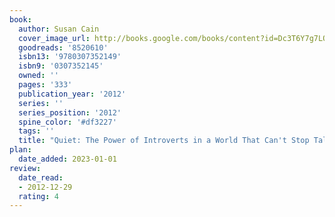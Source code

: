 ```yaml
---
book:
  author: Susan Cain
  cover_image_url: http://books.google.com/books/content?id=Dc3T6Y7g7LQC&printsec=frontcover&img=1&zoom=1&edge=curl&source=gbs_api
  goodreads: '8520610'
  isbn13: '9780307352149'
  isbn9: '0307352145'
  owned: ''
  pages: '333'
  publication_year: '2012'
  series: ''
  series_position: '2012'
  spine_color: '#df3227'
  tags: ''
  title: "Quiet: The Power of Introverts in a World That Can't Stop Talking"
plan:
  date_added: 2023-01-01
review:
  date_read:
  - 2012-12-29
  rating: 4
---
```

